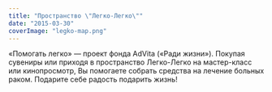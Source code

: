 ```yaml
---
title: "Пространство \"Легко-Легко\""
date: "2015-03-30"
coverImage: "legko-map.png"
---
```


«Помогать легко» — проект фонда AdVita («Ради жизни»). Покупая сувениры или приходя в пространство Легко-Легко на мастер-класс или кинопросмотр, Вы помогаете собрать средства на лечение больных раком. Подарите себе радость подарить жизнь!
